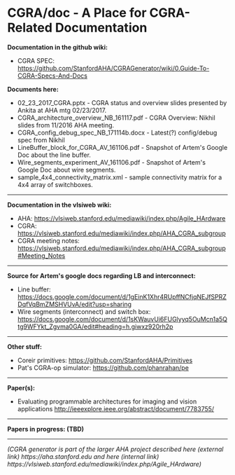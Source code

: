 # CGRA/doc - A Place for CGRA-Related Documentation

<b>Documentation in the github wiki:</b>
* CGRA SPEC: https://github.com/StanfordAHA/CGRAGenerator/wiki/0.Guide-To-CGRA-Specs-And-Docs

<b>Documents here:</b>
* 02_23_2017_CGRA.pptx - CGRA status and overview slides presented by Ankita at AHA mtg 02/23/2017. 
* CGRA_architecture_overview_NB_161117.pdf - CGRA Overview: Nikhil slides from 11/2016 AHA meeting.
* CGRA_config_debug_spec_NB_171114b.docx - Latest(?) config/debug spec from Nikhil
* LineBuffer_block_for_CGRA_AV_161106.pdf - Snapshot of Artem's Google Doc about the line buffer.
* Wire_segments_experiment_AV_161106.pdf - Snapshot of Artem's Google Doc about wire segments.
* sample_4x4_connectivity_matrix.xml - sample connectivity matrix for a 4x4 array of switchboxes.

-----
<b>Documentation in the vlsiweb wiki:</b>
* AHA: https://vlsiweb.stanford.edu/mediawiki/index.php/Agile_HArdware
* CGRA: https://vlsiweb.stanford.edu/mediawiki/index.php/AHA_CGRA_subgroup
* CGRA meeting notes: https://vlsiweb.stanford.edu/mediawiki/index.php/AHA_CGRA_subgroup#Meeting_Notes


-----
<b>Source for Artem's google docs regarding LB and interconnect:</b>
* Line buffer: https://docs.google.com/document/d/1gEinK1Xhr4RUpffNCfjqNEJfSPRZDqfVqBmZMSHVUvA/edit?usp=sharing
* Wire segments (interconnect) and switch box: https://docs.google.com/document/d/1sKWauvUi6FUGlyyq5OuMcn1a5Qtg9WFYkt_Zgvma0GA/edit#heading=h.giwxz920rh2p


-----
<b>Other stuff:</b>
* Coreir primitives: https://github.com/StanfordAHA/Primitives
* Pat's CGRA-op simulator: https://github.com/phanrahan/pe




-----
<b>Paper(s):</b>
* Evaluating programmable architectures for imaging and vision applications http://ieeexplore.ieee.org/abstract/document/7783755/ 


-----
<b>Papers in progress: (TBD)</b>


-----
<i>
(CGRA generator is part of the larger AHA project described here (external link)
https://aha.stanford.edu
and here (internal link)
https://vlsiweb.stanford.edu/mediawiki/index.php/Agile_HArdware)
</i>

